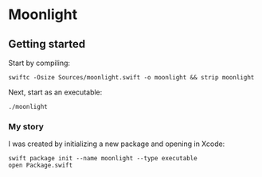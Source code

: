 # Moonlight

## Getting started

Start by compiling:
```
swiftc -Osize Sources/moonlight.swift -o moonlight && strip moonlight
```

Next, start as an executable:
```
./moonlight
```

### My story

I was created by initializing a new package and opening in Xcode:
```
swift package init --name moonlight --type executable
open Package.swift
```
